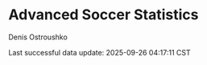 # Advanced Soccer Statistics
Denis Ostroushko

<!-- gfm -->

Last successful data update: 2025-09-26 04:17:11 CST
